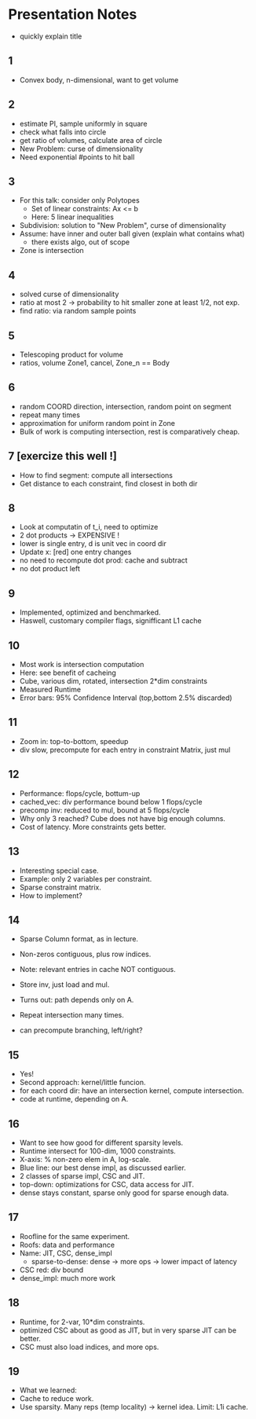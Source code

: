 # Presentation Notes
* quickly explain title

## 1
* Convex body, n-dimensional, want to get volume

## 2
* estimate PI, sample uniformly in square
* check what falls into circle
* get ratio of volumes, calculate area of circle
* New Problem: curse of dimensionality
* Need exponential #points to hit ball

## 3
* For this talk: consider only Polytopes
  * Set of linear constraints: Ax <= b
  * Here: 5 linear inequalities
* Subdivision: solution to "New Problem", curse of dimensionality
* Assume: have inner and outer ball given (explain what contains what)
  * there exists algo, out of scope
* Zone is intersection

## 4
* solved curse of dimensionality
* ratio at most 2 -> probability to hit smaller zone at least 1/2, not exp.
* find ratio: via random sample points

## 5
* Telescoping product for volume
* ratios, volume Zone1, cancel, Zone_n == Body

## 6
* random COORD direction, intersection, random point on segment
* repeat many times
* approximation for uniform random point in Zone
* Bulk of work is computing intersection, rest is comparatively cheap.

## 7 [exercize this well !]
* How to find segment: compute all intersections
* Get distance to each constraint, find closest in both dir

## 8
* Look at computatin of t_i, need to optimize
* 2 dot products -> EXPENSIVE !
* lower is single entry, d is unit vec in coord dir
* Update x: [red] one entry changes
* no need to recompute dot prod: cache and subtract
* no dot product left

## 9
* Implemented, optimized and benchmarked.
* Haswell, customary compiler flags, signifficant L1 cache

## 10
* Most work is intersection computation
* Here: see benefit of cacheing
* Cube, various dim, rotated, intersection 2*dim constraints
* Measured Runtime
* Error bars: 95% Confidence Interval (top,bottom 2.5% discarded)

## 11
* Zoom in: top-to-bottom, speedup
* div slow, precompute for each entry in constraint Matrix, just mul

## 12
* Performance: flops/cycle, bottum-up
* cached_vec: div performance bound below 1 flops/cycle
* precomp inv: reduced to mul, bound at 5 flops/cycle
* Why only 3 reached? Cube does not have big enough columns.
* Cost of latency. More constraints gets better.

## 13
* Interesting special case.
* Example: only 2 variables per constraint.
* Sparse constraint matrix.
* How to implement?

## 14
* Sparse Column format, as in lecture.
* Non-zeros contiguous, plus row indices.
* Note: relevant entries in cache NOT contiguous.
* Store inv, just load and mul.

* Turns out: path depends only on A.
* Repeat intersection many times.
* can precompute branching, left/right?

## 15
* Yes!
* Second approach: kernel/little funcion.
* for each coord dir: have an intersection kernel, compute intersection.
* code at runtime, depending on A.

## 16
* Want to see how good for different sparsity levels.
* Runtime intersect for 100-dim, 1000 constraints.
* X-axis: % non-zero elem in A, log-scale.
* Blue line: our best dense impl, as discussed earlier.
* 2 classes of sparse impl, CSC and JIT.
* top-down: optimizations for CSC, data access for JIT.
* dense stays constant, sparse only good for sparse enough data.


## 17
* Roofline for the same experiment.
* Roofs: data and performance
* Name: JIT, CSC, dense_impl
  * sparse-to-dense: dense -> more ops -> lower impact of latency
* CSC red: div bound
* dense_impl: much more work

## 18
* Runtime, for 2-var, 10*dim constraints.
* optimized CSC about as good as JIT, but in very sparse JIT can be better.
* CSC must also load indices, and more ops.

## 19
* What we learned:
* Cache to reduce work.
* Use sparsity. Many reps (temp locality) -> kernel idea. Limit: L1i cache.




